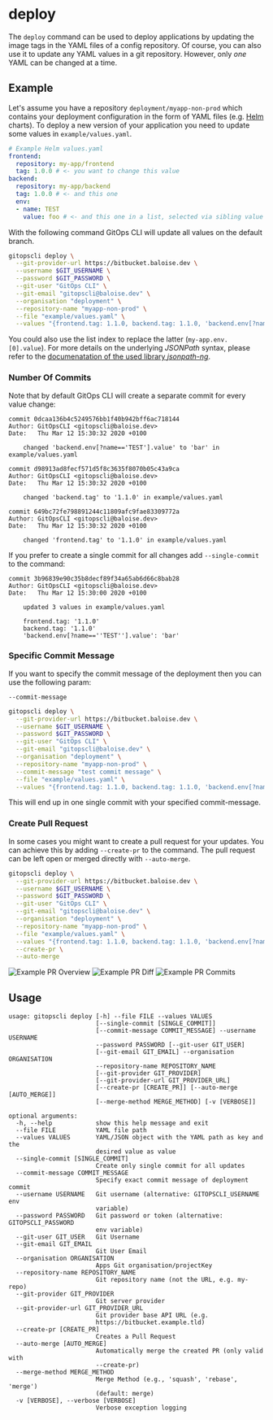 # deploy

The `deploy` command can be used to deploy applications by updating the image tags in the YAML files of a config repository. Of course, you can also use it to update any YAML values in a git repository. However, only _one_ YAML can be changed at a time.

## Example
Let's assume you have a repository `deployment/myapp-non-prod` which contains your deployment configuration in the form of YAML files (e.g. [Helm](https://helm.sh/) charts). To deploy a new version of your application you need to update some values in `example/values.yaml`.

```yaml
# Example Helm values.yaml
frontend:
  repository: my-app/frontend
  tag: 1.0.0 # <- you want to change this value
backend:
  repository: my-app/backend
  tag: 1.0.0 # <- and this one
  env:
  - name: TEST
    value: foo # <- and this one in a list, selected via sibling value 'TEST'
```

With the following command GitOps CLI will update all values on the default branch.

```bash
gitopscli deploy \
  --git-provider-url https://bitbucket.baloise.dev \
  --username $GIT_USERNAME \
  --password $GIT_PASSWORD \
  --git-user "GitOps CLI" \
  --git-email "gitopscli@baloise.dev" \
  --organisation "deployment" \
  --repository-name "myapp-non-prod" \
  --file "example/values.yaml" \
  --values "{frontend.tag: 1.1.0, backend.tag: 1.1.0, 'backend.env[?name==''TEST''].value': bar}"
```

You could also use the list index to replace the latter (`my-app.env.[0].value`). For more details on the underlying *JSONPath* syntax, please refer to the [documenatation of the used library *jsonpath-ng*](https://github.com/h2non/jsonpath-ng#jsonpath-syntax).

### Number Of Commits

Note that by default GitOps CLI will create a separate commit for every value change:

```
commit 0dcaa136b4c5249576bb1f40b942bff6ac718144
Author: GitOpsCLI <gitopscli@baloise.dev>
Date:   Thu Mar 12 15:30:32 2020 +0100

    changed 'backend.env[?name=='TEST'].value' to 'bar' in example/values.yaml

commit d98913ad8fecf571d5f8c3635f8070b05c43a9ca
Author: GitOpsCLI <gitopscli@baloise.dev>
Date:   Thu Mar 12 15:30:32 2020 +0100

    changed 'backend.tag' to '1.1.0' in example/values.yaml

commit 649bc72fe798891244c11809afc9fae83309772a
Author: GitOpsCLI <gitopscli@baloise.dev>
Date:   Thu Mar 12 15:30:32 2020 +0100

    changed 'frontend.tag' to '1.1.0' in example/values.yaml
```

If you prefer to create a single commit for all changes add `--single-commit` to the command:

```
commit 3b96839e90c35b8decf89f34a65ab6d66c8bab28
Author: GitOpsCLI <gitopscli@baloise.dev>
Date:   Thu Mar 12 15:30:00 2020 +0100

    updated 3 values in example/values.yaml

    frontend.tag: '1.1.0'
    backend.tag: '1.1.0'
    'backend.env[?name==''TEST''].value': 'bar'
```

### Specific Commit Message

If you want to specify the commit message of the deployment then you can use the following param:

`--commit-message`

```bash
gitopscli deploy \
  --git-provider-url https://bitbucket.baloise.dev \
  --username $GIT_USERNAME \
  --password $GIT_PASSWORD \
  --git-user "GitOps CLI" \
  --git-email "gitopscli@baloise.dev" \
  --organisation "deployment" \
  --repository-name "myapp-non-prod" \
  --commit-message "test commit message" \
  --file "example/values.yaml" \
  --values "{frontend.tag: 1.1.0, backend.tag: 1.1.0, 'backend.env[?name==''TEST''].value': bar}"
```

This will end up in one single commit with your specified commit-message.

### Create Pull Request

In some cases you might want to create a pull request for your updates. You can achieve this by adding `--create-pr` to the command. The pull request can be left open or merged directly with `--auto-merge`.

```bash
gitopscli deploy \
  --git-provider-url https://bitbucket.baloise.dev \
  --username $GIT_USERNAME \
  --password $GIT_PASSWORD \
  --git-user "GitOps CLI" \
  --git-email "gitopscli@baloise.dev" \
  --organisation "deployment" \
  --repository-name "myapp-non-prod" \
  --file "example/values.yaml" \
  --values "{frontend.tag: 1.1.0, backend.tag: 1.1.0, 'backend.env[?name==''TEST''].value': bar}" \
  --create-pr \
  --auto-merge
```

![Example PR Overview](../assets/images/screenshots/example-pr-overview.png?raw=true "Example of the created PR")
![Example PR Diff](../assets/images/screenshots/example-pr-diff.png?raw=true "Example of the PR file diff")
![Example PR Commits](../assets/images/screenshots/example-pr-commits.png?raw=true "Example of a PR commits")


## Usage
```
usage: gitopscli deploy [-h] --file FILE --values VALUES
                        [--single-commit [SINGLE_COMMIT]]
                        [--commit-message COMMIT_MESSAGE] --username USERNAME
                        --password PASSWORD [--git-user GIT_USER]
                        [--git-email GIT_EMAIL] --organisation ORGANISATION
                        --repository-name REPOSITORY_NAME
                        [--git-provider GIT_PROVIDER]
                        [--git-provider-url GIT_PROVIDER_URL]
                        [--create-pr [CREATE_PR]] [--auto-merge [AUTO_MERGE]]
                        [--merge-method MERGE_METHOD] [-v [VERBOSE]]

optional arguments:
  -h, --help            show this help message and exit
  --file FILE           YAML file path
  --values VALUES       YAML/JSON object with the YAML path as key and the
                        desired value as value
  --single-commit [SINGLE_COMMIT]
                        Create only single commit for all updates
  --commit-message COMMIT_MESSAGE
                        Specify exact commit message of deployment commit
  --username USERNAME   Git username (alternative: GITOPSCLI_USERNAME env
                        variable)
  --password PASSWORD   Git password or token (alternative: GITOPSCLI_PASSWORD
                        env variable)
  --git-user GIT_USER   Git Username
  --git-email GIT_EMAIL
                        Git User Email
  --organisation ORGANISATION
                        Apps Git organisation/projectKey
  --repository-name REPOSITORY_NAME
                        Git repository name (not the URL, e.g. my-repo)
  --git-provider GIT_PROVIDER
                        Git server provider
  --git-provider-url GIT_PROVIDER_URL
                        Git provider base API URL (e.g.
                        https://bitbucket.example.tld)
  --create-pr [CREATE_PR]
                        Creates a Pull Request
  --auto-merge [AUTO_MERGE]
                        Automatically merge the created PR (only valid with
                        --create-pr)
  --merge-method MERGE_METHOD
                        Merge Method (e.g., 'squash', 'rebase', 'merge')
                        (default: merge)
  -v [VERBOSE], --verbose [VERBOSE]
                        Verbose exception logging
```
